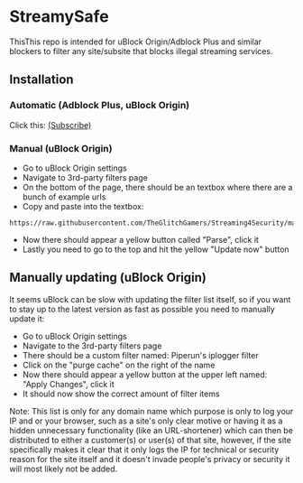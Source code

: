 # StreamySafe
ThisThis repo is intended for uBlock Origin/Adblock Plus and similar blockers to filter any site/subsite that blocks illegal streaming services.

## Installation

### Automatic (Adblock Plus, uBlock Origin)
  Click this: [(Subscribe)](https://subscribe.adblockplus.org/?location=https://raw.githubusercontent.com/TheGlitchGamers/StreamySafe/main/filterblocklist&title=Streaming4Security%20by%20GlitchgGamers)
  
### Manual (uBlock Origin)

  - Go to uBlock Origin settings
  - Navigate to 3rd-party filters page
  - On the bottom of the page, there should be an textbox where there are a bunch of example urls
  - Copy and paste into the textbox:
  
  ```
  https://raw.githubusercontent.com/TheGlitchGamers/Streaming4Security/main/filterblocklist
  ```
  
  - Now there should appear a yellow button called "Parse", click it
  - Lastly you need to go to the top and hit the yellow "Update now" button

## Manually updating (uBlock Origin)
It seems uBlock can be slow with updating the filter list itself, so if you want to stay up to the latest version as fast as possible you need to manually update it:
  - Go to uBlock Origin settings
  - Navigate to the 3rd-party filters page
  - There should be a custom filter named: Piperun's iplogger filter
  - Click on the "purge cache" on the right of the name
  - Now there should appear a yellow button at the upper left named: "Apply Changes", click it
  - It should now show the correct amount of filter items


Note: This list is only for any domain name which purpose is only to log your IP and or your browser, such as a site's only clear motive or having it as a hidden unnecessary functionality (like an URL-shortener) which can then be distributed to either a customer(s) or user(s) of that site, however, if the site specifically makes it clear that it only logs the IP for technical or security reason for the site itself and it doesn't invade people's privacy or security it will most likely not be added.
